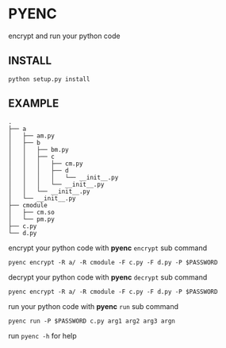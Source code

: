 # PYENC
encrypt and run your python code

## INSTALL
```shell
python setup.py install
```

## EXAMPLE

```shell
.
├── a
│   ├── am.py
│   ├── b
│   │   ├── bm.py
│   │   ├── c
│   │   │   ├── cm.py
│   │   │   ├── d
│   │   │   │   └── __init__.py
│   │   │   └── __init__.py
│   │   └── __init__.py
│   └── __init__.py
├── cmodule
│   ├── cm.so
│   └── pm.py
├── c.py
└── d.py
```
encrypt your python code with **pyenc** `encrypt` sub command

    pyenc encrypt -R a/ -R cmodule -F c.py -F d.py -P $PASSWORD

decrypt your python code with **pyenc** `decrypt` sub command

    pyenc encrypt -R a/ -R cmodule -F c.py -F d.py -P $PASSWORD

run your python code with **pyenc** `run` sub command

    pyenc run -P $PASSWORD c.py arg1 arg2 arg3 argn

run `pyenc -h` for help

